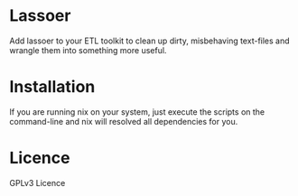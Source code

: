 # Lassoer

Add lassoer to your ETL toolkit to clean up dirty, misbehaving text-files and wrangle them into something more useful.

# Installation

If you are running nix on your system, just execute the scripts on the command-line and nix will resolved all dependencies for you.


# Licence

GPLv3 Licence
